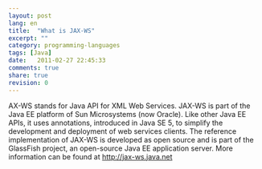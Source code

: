 ```yaml
---
layout: post
lang: en
title:  "What is JAX-WS"
excerpt: ""
category: programming-languages
tags: [Java]
date:   2011-02-27 22:45:33
comments: true
share: true
revision: 0
---
```


AX-WS stands for Java API for XML Web Services.
JAX-WS is part of the Java EE platform of Sun Microsystems (now Oracle). Like other Java EE APIs, it uses annotations, introduced in Java SE 5, to simplify the development and deployment of web services clients.
The reference implementation of JAX-WS is developed as open source and is part of the GlassFish project, an open-source Java EE application server.
More information can be found at http://jax-ws.java.net
